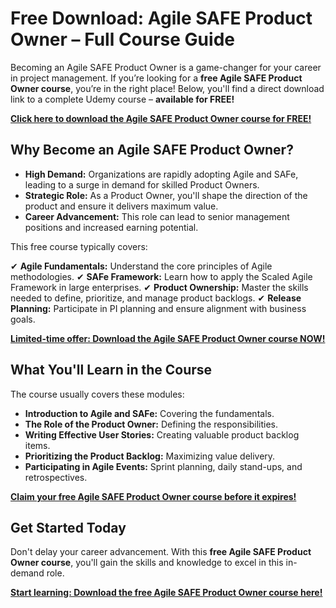 # Free Download: Agile SAFE Product Owner – Full Course Guide

Becoming an Agile SAFE Product Owner is a game-changer for your career in project management. If you’re looking for a **free Agile SAFE Product Owner course**, you’re in the right place! Below, you'll find a direct download link to a complete Udemy course – **available for FREE!**

[**Click here to download the Agile SAFE Product Owner course for FREE!**](https://udemywork.com/agile-safe-product-owner)

## Why Become an Agile SAFE Product Owner?

*   **High Demand:** Organizations are rapidly adopting Agile and SAFe, leading to a surge in demand for skilled Product Owners.
*   **Strategic Role:** As a Product Owner, you'll shape the direction of the product and ensure it delivers maximum value.
*   **Career Advancement:** This role can lead to senior management positions and increased earning potential.

This free course typically covers:

✔ **Agile Fundamentals:** Understand the core principles of Agile methodologies.
✔ **SAFe Framework:** Learn how to apply the Scaled Agile Framework in large enterprises.
✔ **Product Ownership:** Master the skills needed to define, prioritize, and manage product backlogs.
✔ **Release Planning:** Participate in PI planning and ensure alignment with business goals.

[**Limited-time offer: Download the Agile SAFE Product Owner course NOW!**](https://udemywork.com/agile-safe-product-owner)

## What You'll Learn in the Course

The course usually covers these modules:

*   **Introduction to Agile and SAFe:** Covering the fundamentals.
*   **The Role of the Product Owner:** Defining the responsibilities.
*   **Writing Effective User Stories:** Creating valuable product backlog items.
*   **Prioritizing the Product Backlog:** Maximizing value delivery.
*   **Participating in Agile Events:** Sprint planning, daily stand-ups, and retrospectives.

[**Claim your free Agile SAFE Product Owner course before it expires!**](https://udemywork.com/agile-safe-product-owner)

## Get Started Today

Don't delay your career advancement. With this **free Agile SAFE Product Owner course**, you'll gain the skills and knowledge to excel in this in-demand role.

[**Start learning: Download the free Agile SAFE Product Owner course here!**](https://udemywork.com/agile-safe-product-owner)
